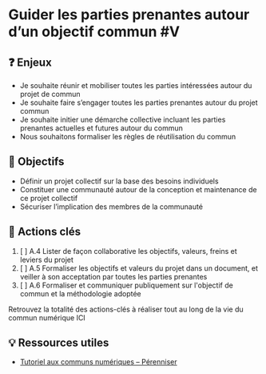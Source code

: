 # Guider les parties prenantes autour d’un objectif commun \#V

## ❓ Enjeux

* Je souhaite réunir et mobiliser toutes les parties intéressées autour du projet de commun
* Je souhaite faire s’engager toutes les parties prenantes autour du projet commun
* Je souhaite initier une démarche collective incluant les parties prenantes actuelles et futures autour du commun
* Nous souhaitons formaliser les règles de réutilisation du commun

## 🎯 Objectifs

* Définir un projet collectif sur la base des besoins individuels
* Constituer une communauté autour de la conception et maintenance de ce projet collectif
* Sécuriser l’implication des membres de la communauté

## 📑 Actions clés

1. [ ] A.4 Lister de façon collaborative les objectifs, valeurs, freins et leviers du projet
2. [ ] A.5 Formaliser les objectifs et valeurs du projet dans un document, et veiller à son acceptation par toutes les parties prenantes
3. [ ] A.6 Formaliser et communiquer publiquement sur l'objectif de commun et la méthodologie adoptée

Retrouvez la totalité des actions-clés à réaliser tout au long de la vie du commun numérique ICI

## 💡 Ressources utiles

* [Tutoriel aux communs numériques – Pérenniser](https://app.gitbook.com/@beta-gouv/s/tutoriel-lab-sonum/~/drafts/-MMKI_VcGDe-TtiU1bgk/tutoriel/04-perenniser)

